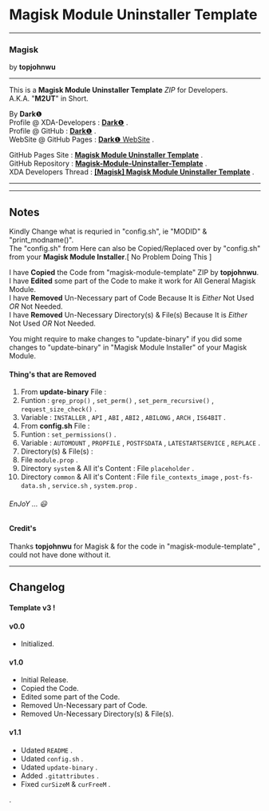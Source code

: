 # Magisk Module Uninstaller Template #  

----------

### Magisk ###  
by **topjohnwu**  

----------

This is a **Magisk Module Uninstaller Template** *ZIP* for Developers.  
A.K.A. "**M2UT**" in Short.  
  
By **Dark**❶  
Profile @ XDA-Developers : [**Dark**❶](http://forum.xda-developers.com/member.php?u=7292542 "XDA Profile") .  
Profile @ GitHub : [**Dark**❶](https://github.com/dark-1 "GitHub Profile") .   
WebSite @ GitHub Pages : [**Dark**❶ WebSite](https://dark-1.github.io "GitHub WebSite") .   
  
  
GitHub Pages Site : [**Magisk Module Uninstaller Template**](https://dark-1.github.io/Magisk-Module-Uninstaller-Template "GitHub Pages") .  
GitHub Repository : [**Magisk-Module-Uninstaller-Template**](https://github.com/dark-1/Magisk-Module-Uninstaller-Template "GitHub") .  
XDA Developers Thread : [**[Magisk] Magisk Module Uninstaller Template**](https://forum.xda-developers.com/apps/magisk/magisk-module-uninstaller-template-t3597600 "XDA Developers") .  
  

----------

----------

## Notes ##  
  
Kindly Change what is requried in "config.sh", ie "MODID" & "print_modname()".  
The "config.sh" from Here can also be Copied/Replaced over by "config.sh" from your **Magisk Module Installer**.[ No Problem Doing This ]  
  
I have **Copied** the Code from "magisk-module-template" ZIP by **topjohnwu**.  
I have **Edited** some part of the Code to make it work for All General Magisk Module.  
I have **Removed** Un-Necessary part of Code Because It is *Either* Not Used *OR* Not Needed.  
I have **Removed** Un-Necessary Directory(s) & File(s) Because It is *Either* Not Used *OR* Not Needed.  
  
You might require to make changes to "update-binary" if you did some changes to "update-binary" in "Magisk Module Installer" of your Magisk Module.    
  
#### Thing's that are Removed ####  
  
1. From **update-binary** File :  
  1. Funtion : `grep_prop()` , `set_perm()` , `set_perm_recursive()` , `request_size_check()` .  
  2. Variable : `INSTALLER` , `API` , `ABI` , `ABI2` , `ABILONG` , `ARCH` , `IS64BIT` .  
2. From **config.sh** File :  
  1. Funtion : `set_permissions()` .  
  2. Variable : `AUTOMOUNT` , `PROPFILE` , `POSTFSDATA` , `LATESTARTSERVICE` , `REPLACE` .  
3. Directory(s) & File(s) :  
  1. File `module.prop` .  
  2. Directory `system` & All it's Content : File `placeholder` .  
  3. Directory `common` & All it's Content : File `file_contexts_image` , `post-fs-data.sh` , `service.sh` , `system.prop` .  
  
  
###### EnJoY ...  :smiley: ######  
  
#### Credit's ####
  
Thanks **topjohnwu** for Magisk & for the code in "magisk-module-template" , could not have done without it.  
  

----------

## Changelog ##  
#### Template v3 ! ####  
#### v0.0 ####  
- Initialized.  

#### v1.0 ####  
- Initial Release.  
- Copied the Code.  
- Edited some part of the Code.  
- Removed Un-Necessary part of Code.  
- Removed Un-Necessary Directory(s) & File(s).  
   
#### v1.1 ####  
- Udated `README` .  
- Udated `config.sh` .  
- Udated `update-binary` .  
- Added `.gitattributes` .  
- Fixed `curSizeM` & `curFreeM` .  
  
.
